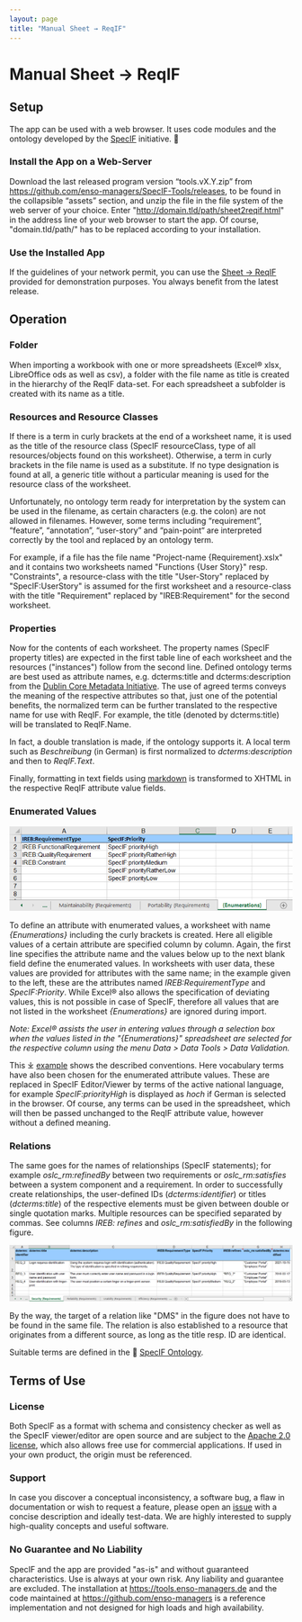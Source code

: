 ```yaml
---
layout: page
title: "Manual Sheet → ReqIF"
---
```


# Manual Sheet → ReqIF

## Setup

The app can be used with a web browser. It uses code modules and the ontology developed by the [SpecIF](https://specif.de) initiative. 

### Install the App on a Web-Server

Download the last released program version “tools.vX.Y.zip” from 
<a href="https://github.com/enso-managers/SpecIF-Tools/releases" target="_blank">https://github.com/enso-managers/SpecIF-Tools/releases</a>, 
to be found in the collapsible “assets” section, and unzip the file in the file system of the web server of your choice. 
Enter "http://domain.tld/path/sheet2reqif.html" in the address line of your web browser to start the app. 
Of course, "domain.tld/path/" has to be replaced according to your installation.

### Use the Installed App

If the guidelines of your network permit, you can use the <a href="https://tools.enso-managers.de/sheet2reqif.html" target="_blank">Sheet → ReqIF</a> 
provided for demonstration purposes. 
You always benefit from the latest release.


## Operation

### Folder

When importing a workbook with one or more spreadsheets (Excel® xlsx, LibreOffice ods as well as csv), 
a folder with the file name as title is created in the hierarchy of the ReqIF data-set. 
For each spreadsheet a subfolder is created with its name as a title. 

### Resources and Resource Classes

If there is a term in curly brackets at the end of a worksheet name, it is used as the title of the resource class 
(SpecIF resourceClass, type of all resources/objects found on this worksheet). 
Otherwise, a term in curly brackets in the file name is used as a substitute. 
If no type designation is found at all, a generic title without a particular meaning is used for the resource class of the worksheet.

Unfortunately, no ontology term ready for interpretation by the system can be used in the filename, 
as certain characters (e.g. the colon) are not allowed in filenames. 
However, some terms including “requirement”, “feature”, “annotation”, “user-story” and “pain-point“ are interpreted correctly 
by the tool and replaced by an ontology term.

For example, if a  file has the file name "Project-name {Requirement}.xslx" and it contains two worksheets 
named "Functions {User Story}" resp. "Constraints", 
a resource-class with the title "User-Story" replaced by "SpecIF:UserStory" is assumed for the first worksheet and 
a resource-class with the title "Requirement" replaced by "IREB:Requirement" 
for the second worksheet.

### Properties

Now for the contents of each worksheet. The property names (SpecIF property titles) are expected in 
the first table line of each worksheet and the resources ("instances") follow from the second line. 
Defined ontology terms are best used as attribute names, e.g. dcterms:title and dcterms:description from 
the <a href="https://www.dublincore.org/" target="_blank">Dublin Core Metadata Initiative</a>. 
The use of agreed terms conveys the meaning of the respective attributes so that, just one of the potential benefits, 
the normalized term can be further translated to the respective name for use with ReqIF.
For example, the title (denoted by dcterms:title) will be translated to ReqIF.Name.

In fact, a double translation is made, if the ontology supports it. A local term such as _Beschreibung_ (in German) is
first normalized to _dcterms:description_ and then to _ReqIF.Text_.

Finally, formatting in text fields using <a href="https://www.markdownguide.org/cheat-sheet/" target="_blank">markdown</a> 
is transformed to XHTML in the respective ReqIF attribute value fields.

### Enumerated Values

<img class="my-align-right size-60" src="./images/05_sheet_enumerations_EN.png" alt="Sheet Enumerations"/>

To define an attribute with enumerated values, a worksheet with name _{Enumerations}_ including the curly brackets is created. 
Here all eligible values of a certain attribute are specified column by column. 
Again, the first line specifies the attribute name and the values below up to the next blank field define the enumerated values. 
In worksheets with user data, these values are provided for attributes with the same name; 
in the example given to the left, these are the attributes named _IREB:RequirementType_ and _SpecIF:Priority_. 
While Excel® also allows the specification of deviating values, this is not possible in case of SpecIF, therefore all values 
that are not listed in the worksheet _{Enumerations}_ are ignored during import.

_Note: Excel® assists the user in entering values through a selection box when the values listed in the "{Enumerations}" 
spreadsheet are selected for the respective column using the menu Data > Data Tools > Data Validation._

This &#x2913;&#xA0;<a href="./examples/Example%20Telephone-Connection-Request%20{Requirements}.xlsx" target="_blank">example</a> 
shows the described conventions. Here vocabulary terms have also been chosen for the enumerated attribute values. 
These are replaced in SpecIF Editor/Viewer by terms of the active national language, 
for example _SpecIF:priorityHigh_ is displayed as _hoch_ if German is selected in the browser. 
Of course, any terms can be used in the spreadsheet, which will then be passed unchanged to 
the ReqIF attribute value, however without a defined meaning.

### Relations

The same goes for the names of relationships (SpecIF statements); for example _oslc_rm:refinedBy_ between two requirements 
or _oslc_rm:satisfies_ between a system component and a requirement. In order to successfully create relationships, 
the user-defined IDs (_dcterms:identifier_) or titles (_dcterms:title_) of the respective elements must be given 
between double or single quotation marks. Multiple resources can be specified separated by commas. 
See columns _IREB: refines_ and _oslc_rm:satisfiedBy_ in the following figure.

<img class="my-align-right size-40" src="./images/04_sheet-column-headers_EN.png" alt="Sheet Column Headers"/>

By the way, the target of a relation like "DMS" in the figure does not have to be found in the same file. 
The relation is also established to a resource that originates from a different source, as long as the title resp. ID are identical.

Suitable terms are defined in the 
&#x1F517;&#xA0;<a href="https://specif.de/apps/view.html#import=https://specif.de/v1.1/Ontology.specif" target="_blank">SpecIF Ontology</a>.


## Terms of Use

### License

Both SpecIF as a format with schema and consistency checker as well as the SpecIF viewer/editor are open source and are subject to 
the <a href="https://github.com/GfSE/SpecIF/blob/master/LICENSE" target="_blank">Apache 2.0 license</a>, 
which also allows free use for commercial applications. If used in your own product, the origin must be referenced.

### Support

In case you discover a conceptual inconsistency, a software bug, a flaw in documentation or wish to request a feature,
please open an <a href="https://github.com/enso-managers/SpecIF-Tools/issues" target="_blank">issue</a>
with a concise description and ideally test-data.
We are highly interested to supply high-quality concepts and useful software.

### No Guarantee and No Liability

SpecIF and the app are provided "as-is" and without guaranteed characteristics. 
Use is always at your own risk. Any liability and guarantee are excluded. 
The installation at <a href="https://tools.enso-managers.de" target="_blank">https://tools.enso-managers.de</a> and the code maintained 
at <a href="https://github.com/enso-managers" target="_blank">https://github.com/enso-managers</a> is a reference implementation 
and not designed for high loads and high availability.

<!-- link template <a href="" target="_blank"></a> -->
